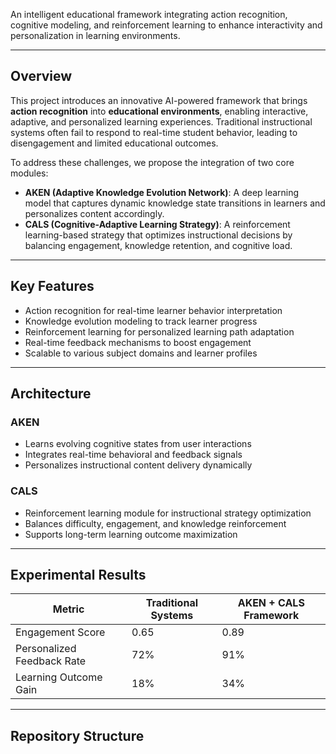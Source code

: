 An intelligent educational framework integrating action recognition, cognitive modeling, and reinforcement learning to enhance interactivity and personalization in learning environments.

---

## Overview

This project introduces an innovative AI-powered framework that brings **action recognition** into **educational environments**, enabling interactive, adaptive, and personalized learning experiences. Traditional instructional systems often fail to respond to real-time student behavior, leading to disengagement and limited educational outcomes.

To address these challenges, we propose the integration of two core modules:

- **AKEN (Adaptive Knowledge Evolution Network)**: A deep learning model that captures dynamic knowledge state transitions in learners and personalizes content accordingly.
- **CALS (Cognitive-Adaptive Learning Strategy)**: A reinforcement learning-based strategy that optimizes instructional decisions by balancing engagement, knowledge retention, and cognitive load.

---

## Key Features

- Action recognition for real-time learner behavior interpretation
- Knowledge evolution modeling to track learner progress
- Reinforcement learning for personalized learning path adaptation
- Real-time feedback mechanisms to boost engagement
- Scalable to various subject domains and learner profiles

---

## Architecture

### AKEN

- Learns evolving cognitive states from user interactions
- Integrates real-time behavioral and feedback signals
- Personalizes instructional content delivery dynamically

### CALS

- Reinforcement learning module for instructional strategy optimization
- Balances difficulty, engagement, and knowledge reinforcement
- Supports long-term learning outcome maximization

---

## Experimental Results

| Metric                     | Traditional Systems | AKEN + CALS Framework |
|----------------------------|---------------------|------------------------|
| Engagement Score           | 0.65                | 0.89                   |
| Personalized Feedback Rate | 72%                 | 91%                    |
| Learning Outcome Gain      | 18%                 | 34%                    |

---

## Repository Structure

